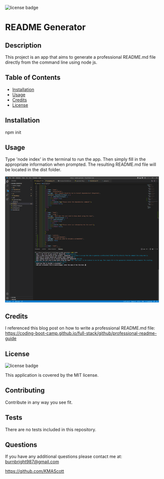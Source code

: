 
![license badge](https://img.shields.io/badge/license-MIT-informational)

# README Generator

## Description

This project is an app that aims to generate a professional README.md file directly from the command line using node js.

## Table of Contents
- [Installation](#installation)
- [Usage](#usage)
- [Credits](#credits)
- [License](#license)

## Installation

npm init

## Usage

Type 'node index' in the terminal to run the app. Then simply fill in the appropriate information when prompted. The resulting README.md file will be located in the dist folder.

![A screenshot of the project](assets/images/Screenshot.png)
    

## Credits

I referenced this blog post on how to write a professional README.md file: https://coding-boot-camp.github.io/full-stack/github/professional-readme-guide

## License

![license badge](https://img.shields.io/badge/license-MIT-informational)

This application is covered by the MIT license.

## Contributing

Contribute in any way you see fit.

## Tests

There are no tests included in this repository.

## Questions

If you have any additional questions please contact me at: burnbright987@gmail.com

https://github.com/KMAScott
    